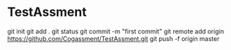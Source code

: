 # TestAssment

git init
git add .
git status
git commit -m "first commit"
git remote add origin https://github.com/Cogassment/TestAssment.git
git push -f origin master
